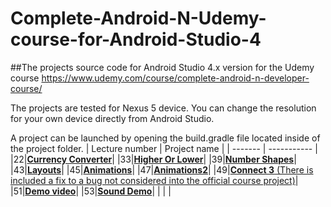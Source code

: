 Complete-Android-N-Udemy-course-for-Android-Studio-4
============

##The projects source code for Android Studio 4.x version for the Udemy course https://www.udemy.com/course/complete-android-n-developer-course/

The projects are tested for Nexus 5 device. You can change the resolution for your own device directly from Android Studio.

A project can be launched by opening the build.gradle file located inside of the project folder.
| Lecture number | Project name |
| ------- | ----------- |
|22|[**Currency Converter**](https://github.com/mathexa/Complete-Android-N-Udemy-course-for-Android-Studio-4/tree/master/Lecture22)|
|33|[**Higher Or Lower**](https://github.com/mathexa/Complete-Android-N-Udemy-course-for-Android-Studio-4/tree/master/Lecture33)|
|39|[**Number Shapes**](https://github.com/mathexa/Complete-Android-N-Udemy-course-for-Android-Studio-4/tree/master/Lecture39)|
|43|[**Layouts**](https://github.com/mathexa/Complete-Android-N-Udemy-course-for-Android-Studio-4/tree/master/Lecture43)|
|45|[**Animations**](https://github.com/mathexa/Complete-Android-N-Udemy-course-for-Android-Studio-4/tree/master/Lecture45)|
|47|[**Animations2**](https://github.com/mathexa/Complete-Android-N-Udemy-course-for-Android-Studio-4/tree/master/Lecture47)|
|49|[**Connect 3** (There is included a fix to a bug not considered into the official course project)](https://github.com/mathexa/Complete-Android-N-Udemy-course-for-Android-Studio-4/tree/master/Lecture49)|
|51|[**Demo video**](https://github.com/mathexa/Complete-Android-N-Udemy-course-for-Android-Studio-4/tree/master/Lecture51)|
|53|[**Sound Demo**](https://github.com/mathexa/Complete-Android-N-Udemy-course-for-Android-Studio-4/tree/master/Lecture53)|
|  |  |
